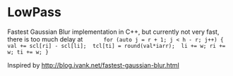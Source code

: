 # LowPass
Fastest Gaussian Blur implementation in C++, but currently not very fast, there is too much delay at `		for (auto j = r + 1; j < h - r; j++) { val += scl[ri] - scl[li];  tcl[ti] = round(val*iarr);  li += w; ri += w; ti += w; }`


Inspired by http://blog.ivank.net/fastest-gaussian-blur.html 
